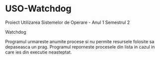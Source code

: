 # USO-Watchdog
Proiect Utilizarea Sistemelor de Operare - Anul 1 Semestrul 2

Watchdog

Programul urmareste anumite procese si nu permite resursele folosite sa depaseasca un prag.
Programul reporneste procesele din lista in cazul in care ies din executie neasteptat.
